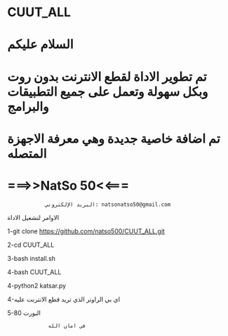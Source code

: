 # CUUT_ALL

# السلام عليكم 

#  تم تطوير الاداة لقطع الانترنت بدون روت وبكل سهولة وتعمل على جميع التطبيقات والبرامج 


#  تم اضافة خاصية جديدة وهي معرفة الاجهزة المتصله 



#  ===>>NatSo 50<<===


     
                البريد الإلكتروني: natsonatso50@gmail.com
الاوامر لتشغيل الاداة
 

1-git clone https://github.com/natso500/CUUT_ALL.git


2-cd CUUT_ALL

3-bash install.sh

4-bash CUUT_ALL

4-python2 katsar.py


4-اي بي الراوتر الذي تريد قطع الانترنت عليه 


5-80 البورت




                 في امان الله

